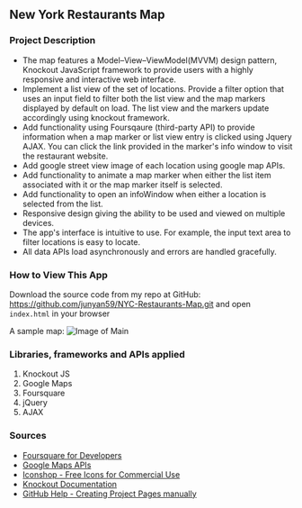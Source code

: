 ## New York Restaurants Map

### Project Description
* The map features a Model–View–ViewModel(MVVM) design pattern, Knockout JavaScript framework to provide users with a highly responsive and interactive web interface.
* Implement a list view of the set of locations. Provide a filter option that uses an input field to filter both the list view and the map markers displayed by default on load. The list view and the markers update accordingly using knockout framework.
* Add functionality using Foursqaure (third-party API) to provide information when a map marker or list view entry is clicked using Jquery AJAX. You can click the link provided in the marker's info window to visit the restaurant website.
* Add google street view image of each location using google map APIs.
* Add functionality to animate a map marker when either the list item associated with it or the map marker itself is selected.
* Add functionality to open an infoWindow when either a location is selected from the list.
* Responsive design giving the ability to be used and viewed on multiple devices.
* The app's interface is intuitive to use. For example, the input text area to filter locations is easy to locate.
* All data APIs load asynchronously and errors are handled gracefully.

### How to View This App
Download the source code from my repo at GitHub: https://github.com/junyan59/NYC-Restaurants-Map.git and open `index.html` in your browser

A sample map:
![Image of Main](./img/map.png)

### Libraries, frameworks and APIs applied
1. Knockout JS
2. Google Maps
3. Foursquare
4. jQuery
5. AJAX

### Sources
* [Foursquare for Developers](https://developer.foursquare.com/)
* [Google Maps APIs](https://developers.google.com/maps/)
* [Iconshop - Free Icons for Commercial Use](https://freeiconshop.com/)
* [Knockout Documentation](http://knockoutjs.com/documentation/introduction.html)
* [GitHub Help - Creating Project Pages manually](https://help.github.com/articles/creating-project-pages-manually/)